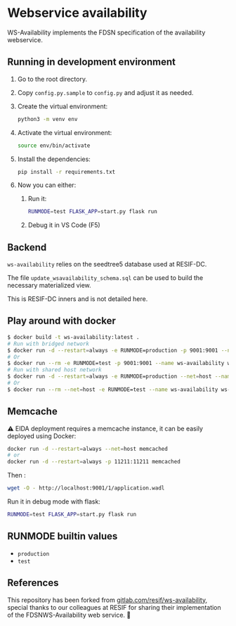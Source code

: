 # Webservice availability

WS-Availability implements the FDSN specification of the availability webservice.

## Running in development environment

1. Go to the root directory.
1. Copy `config.py.sample` to `config.py` and adjust it as needed.
1. Create the virtual environment:

    ```bash
    python3 -m venv env
    ```

1. Activate the virtual environment:

    ```bash
    source env/bin/activate
    ```

1. Install the dependencies:

    ```bash
    pip install -r requirements.txt
    ```

1. Now you can either:
    1. Run it:

        ```bash
        RUNMODE=test FLASK_APP=start.py flask run
        ```

    1. Debug it in VS Code (F5)

## Backend

`ws-availability` relies on the seedtree5 database used at RESIF-DC.

The file `update_wsavailability_schema.sql` can be used to build the necessary materialized view.

This is RESIF-DC inners and is not detailed here.

## Play around with docker

```bash
$ docker build -t ws-availability:latest .
# Run with bridged network
$ docker run -d --restart=always -e RUNMODE=production -p 9001:9001 --name ws-availability ws-availability:latest
# Or
$ docker run --rm -e RUNMODE=test -p 9001:9001 --name ws-availability ws-availability:latest
# Run with shared host network
$ docker run -d --restart=always -e RUNMODE=production --net=host --name ws-availability ws-availability:latest
# Or
$ docker run --rm --net=host -e RUNMODE=test --name ws-availability ws-availability:latest
```

## Memcache

⚠️ EIDA deployment requires a memcache instance, it can be easily deployed using Docker:

```bash
docker run -d --restart=always --net=host memcached
# or
docker run -d --restart=always -p 11211:11211 memcached
```

Then :

```bash
wget -O - http://localhost:9001/1/application.wadl
```

Run it in debug mode with flask:

```bash
RUNMODE=test FLASK_APP=start.py flask run
```

## RUNMODE builtin values

* `production`
* `test`

## References

This repository has been forked from [gitlab.com/resif/ws-availability](https://gitlab.com/resif/ws-availability), special thanks to our colleagues at RESIF for sharing their implementation of the FDSNWS-Availability web service. 💐
